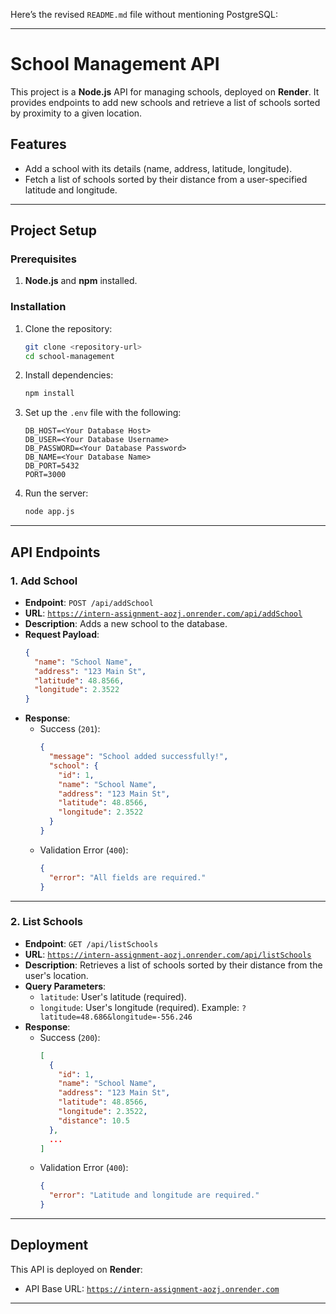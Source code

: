 Here’s the revised `README.md` file without mentioning PostgreSQL:

---

# School Management API

This project is a **Node.js** API for managing schools, deployed on **Render**. It provides endpoints to add new schools and retrieve a list of schools sorted by proximity to a given location.

## Features
- Add a school with its details (name, address, latitude, longitude).
- Fetch a list of schools sorted by their distance from a user-specified latitude and longitude.

---

## Project Setup

### Prerequisites
1. **Node.js** and **npm** installed.

### Installation
1. Clone the repository:
   ```bash
   git clone <repository-url>
   cd school-management
   ```

2. Install dependencies:
   ```bash
   npm install
   ```

3. Set up the `.env` file with the following:
   ```env
   DB_HOST=<Your Database Host>
   DB_USER=<Your Database Username>
   DB_PASSWORD=<Your Database Password>
   DB_NAME=<Your Database Name>
   DB_PORT=5432
   PORT=3000
   ```

4. Run the server:
   ```bash
   node app.js
   ```

---

## API Endpoints

### 1. **Add School**
- **Endpoint**: `POST /api/addSchool`
- **URL**: [`https://intern-assignment-aozj.onrender.com/api/addSchool`](https://intern-assignment-aozj.onrender.com/api/addSchool)
- **Description**: Adds a new school to the database.
- **Request Payload**:
  ```json
  {
    "name": "School Name",
    "address": "123 Main St",
    "latitude": 48.8566,
    "longitude": 2.3522
  }
  ```
- **Response**:
  - Success (`201`):
    ```json
    {
      "message": "School added successfully!",
      "school": {
        "id": 1,
        "name": "School Name",
        "address": "123 Main St",
        "latitude": 48.8566,
        "longitude": 2.3522
      }
    }
    ```
  - Validation Error (`400`):
    ```json
    {
      "error": "All fields are required."
    }
    ```

---

### 2. **List Schools**
- **Endpoint**: `GET /api/listSchools`
- **URL**: [`https://intern-assignment-aozj.onrender.com/api/listSchools`](https://intern-assignment-aozj.onrender.com/api/listSchools)
- **Description**: Retrieves a list of schools sorted by their distance from the user's location.
- **Query Parameters**:
  - `latitude`: User's latitude (required).
  - `longitude`: User's longitude (required).
  Example: `?latitude=48.686&longitude=-556.246`
- **Response**:
  - Success (`200`):
    ```json
    [
      {
        "id": 1,
        "name": "School Name",
        "address": "123 Main St",
        "latitude": 48.8566,
        "longitude": 2.3522,
        "distance": 10.5
      },
      ...
    ]
    ```
  - Validation Error (`400`):
    ```json
    {
      "error": "Latitude and longitude are required."
    }
    ```

---

## Deployment

This API is deployed on **Render**:
- API Base URL: [`https://intern-assignment-aozj.onrender.com`](https://intern-assignment-aozj.onrender.com)

---


